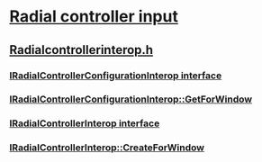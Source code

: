 # [Radial controller input](index.md)
## [Radialcontrollerinterop.h](../radialcontrollerinterop/index.md)
### [IRadialControllerConfigurationInterop interface](../radialcontrollerinterop/nn-radialcontrollerinterop-iradialcontrollerconfigurationinterop.md)
### [IRadialControllerConfigurationInterop::GetForWindow](../radialcontrollerinterop/nf-radialcontrollerinterop-iradialcontrollerconfigurationinterop-getforwindow.md)
### [IRadialControllerInterop interface](../radialcontrollerinterop/nn-radialcontrollerinterop-iradialcontrollerinterop.md)
### [IRadialControllerInterop::CreateForWindow](../radialcontrollerinterop/nf-radialcontrollerinterop-iradialcontrollerinterop-createforwindow.md)
